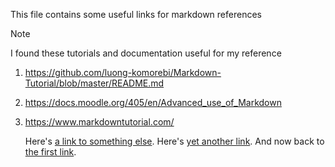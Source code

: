 This file contains some useful links for markdown references

> [!NOTE]
> I found these tutorials and documentation useful for my reference

1. https://github.com/luong-komorebi/Markdown-Tutorial/blob/master/README.md
2. https://docs.moodle.org/405/en/Advanced_use_of_Markdown
3. https://www.markdowntutorial.com/


     Here's [a link to something else][another place].
     Here's [yet another link][another-link].
     And now back to [the first link][another place].

     [another place]: www.github.com
     [another-link]: www.google.com
  
 


